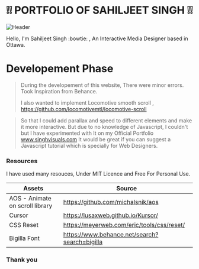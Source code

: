# :grey_exclamation::grey_exclamation:   PORTFOLIO OF SAHILJEET SINGH   :grey_exclamation::grey_exclamation:

![Header](https://singhvisuals.com/mail/letterhead-2400px.png)



Hello, I'm Sahiljeet Singh :bowtie: , An Interactive Media Designer based in Ottawa. 


# Developement Phase

> During the developement of this website, There were minor errors.
> Took Inspiration from Behance.
> 
> I also wanted to implement Locomotive smooth scroll ,
https://github.com/locomotivemtl/locomotive-scroll

> So that I could add parallax and speed to different elements and make it more interactive.
> But due to no knowledge of Javascript, I couldn't but I have experimented with
> It on my Official Portfolio www.singhvisuals.com
> It would be great if you can suggest a Javascript tutorial which is specially for Web Designers.


### Resources

I have used many resouces, Under MIT Licence and Free For Personal Use.


| Assets | Source |
| ------ | ------ |
| AOS - Animate on scroll library | https://github.com/michalsnik/aos |
| Cursor | https://lusaxweb.github.io/Kursor/ |
| CSS Reset | https://meyerweb.com/eric/tools/css/reset/ |
| Bigilla Font | https://www.behance.net/search?search=bigilla |


### Thank you

